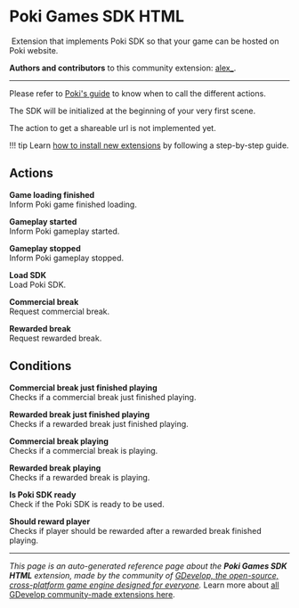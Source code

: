 # Poki Games SDK HTML

<img src="" class="extension-icon"></img>
Extension that implements Poki SDK so that your game can be hosted on Poki website.

**Authors and contributors** to this community extension: [alex_](https://gd.games/alex_).

---

Please refer to [Poki's guide](https://sdk.poki.com/sdk-documentation.html) to know when to call the different actions.

The SDK will be initialized at the beginning of your very first scene.

The action to get a shareable url is not implemented yet.

!!! tip
    Learn [how to install new extensions](/gdevelop5/extensions/search) by following a step-by-step guide.

## Actions

**Game loading finished**  
Inform Poki game finished loading.

**Gameplay started**  
Inform Poki gameplay started.

**Gameplay stopped**  
Inform Poki gameplay stopped.

**Load SDK**  
Load Poki SDK.

**Commercial break**  
Request commercial break.

**Rewarded break**  
Request rewarded break.

## Conditions

**Commercial break just finished playing**  
Checks if a commercial break just finished playing.

**Rewarded break just finished playing**  
Checks if a rewarded break just finished playing.

**Commercial break playing**  
Checks if a commercial break is playing.

**Rewarded break playing**  
Checks if a rewarded break is playing.

**Is Poki SDK ready**  
Check if the Poki SDK is ready to be used.

**Should reward player**  
Checks if player should be rewarded after a rewarded break finished playing.



---

*This page is an auto-generated reference page about the **Poki Games SDK HTML** extension, made by the community of [GDevelop, the open-source, cross-platform game engine designed for everyone](https://gdevelop.io/).* Learn more about [all GDevelop community-made extensions here](/gdevelop5/extensions).